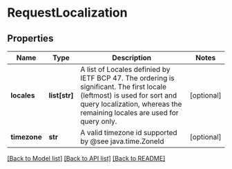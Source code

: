 # RequestLocalization

## Properties
Name | Type | Description | Notes
------------ | ------------- | ------------- | -------------
**locales** | **list[str]** | A list of Locales definied by IETF BCP 47.  The ordering is significant.  The first locale (leftmost) is used for sort and query localization, whereas the remaining locales are used for query only. | [optional] 
**timezone** | **str** | A valid timezone id supported by @see java.time.ZoneId | [optional] 

[[Back to Model list]](../README.md#documentation-for-models) [[Back to API list]](../README.md#documentation-for-api-endpoints) [[Back to README]](../README.md)


